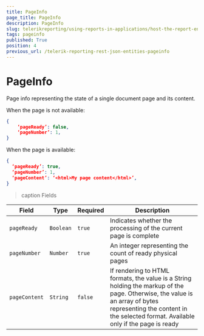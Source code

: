 ```yaml
---
title: PageInfo
page_title: PageInfo 
description: PageInfo
slug: telerikreporting/using-reports-in-applications/host-the-report-engine-remotely/telerik-reporting-rest-services/rest-api-reference/json-entities/pageinfo
tags: pageinfo
published: True
position: 4
previous_url: /telerik-reporting-rest-json-entities-pageinfo
---
```

<style>
table th:first-of-type {
    width: 10%;
}
table th:nth-of-type(2) {
    width: 10%;
}
table th:nth-of-type(3) {
    width: 10%;
}
table th:nth-of-type(4) {
    width: 70%;
}
</style>

# PageInfo

Page info representing the state of a single document page and its content. 

When the page is not available: 

````JSON 
{
	‘pageReady’: false,
	‘pageNumber’: 1,
}
````

When the page is  available: 

````JSON 
{
  ‘pageReady’: true,
  ‘pageNumber’: 1,
  ‘pageContent’: ‘<html>My page content</html>’,
}
````

>caption Fields

| Field | Type | Required | Description |
| ------ | ------ | ------ | ------ |
|`pageReady`|`Boolean`|`true`|Indicates whether the processing of the current page is complete|
|`pageNumber`|`Number`|`true`|An integer representing the count of ready physical pages|
|`pageContent`|`String`|`false`|If rendering to HTML formats, the value is a String holding the markup of the page. Otherwise, the value is an array of bytes representing the content in the selected format. Available only if the page is ready|
